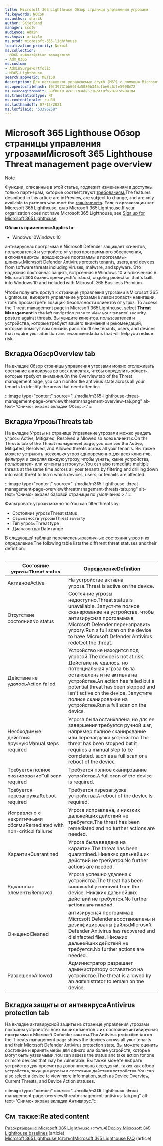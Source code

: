 ```yaml
---
title: Microsoft 365 Lighthouse Обзор страницы управления угрозами
f1.keywords: NOCSH
ms.author: sharik
author: SKjerland
manager: scotv
audience: Admin
ms.topic: article
ms.prod: microsoft-365-lighthouse
localization_priority: Normal
ms.collection:
- M365-subscription-management
- Adm_O365
ms.custom:
- AdminSurgePortfolio
- M365-Lighthouse
search.appverid: MET150
description: Для поставщиков управляемых служб (MSP) с помощью Microsoft 365 Lighthouse, узнайте о странице управления угрозами.
ms.openlocfilehash: 10f39737bb69f4a5080b343cfbe6c6cfe5908d72
ms.sourcegitcommit: 00f001019c653269d85718d410f970887d904304
ms.translationtype: MT
ms.contentlocale: ru-RU
ms.lasthandoff: 07/12/2021
ms.locfileid: "53395258"
---
```

# <a name="microsoft-365-lighthouse-threat-management-page-overview"></a><span data-ttu-id="fbf99-103">Microsoft 365 Lighthouse Обзор страницы управления угрозами</span><span class="sxs-lookup"><span data-stu-id="fbf99-103">Microsoft 365 Lighthouse Threat management page overview</span></span> 

> [!NOTE]
> <span data-ttu-id="fbf99-104">Функции, описанные в этой статье, подлежат изменениям и доступны только партнерам, которые соответствуют [требованиям.](m365-lighthouse-requirements.md)</span><span class="sxs-lookup"><span data-stu-id="fbf99-104">The features described in this article are in Preview, are subject to change, and are only available to partners who meet the [requirements](m365-lighthouse-requirements.md).</span></span> <span data-ttu-id="fbf99-105">Если в организации нет Microsoft 365 Lighthouse, [см.](m365-lighthouse-sign-up.md)в Microsoft 365 Lighthouse.</span><span class="sxs-lookup"><span data-stu-id="fbf99-105">If your organization does not have Microsoft 365 Lighthouse, see [Sign up for Microsoft 365 Lighthouse](m365-lighthouse-sign-up.md).</span></span>

<span data-ttu-id="fbf99-106">**Область применения:**</span><span class="sxs-lookup"><span data-stu-id="fbf99-106">**Applies to:**</span></span>

- <span data-ttu-id="fbf99-107">Windows 10</span><span class="sxs-lookup"><span data-stu-id="fbf99-107">Windows 10</span></span>

<span data-ttu-id="fbf99-108">антивирусная программа в Microsoft Defender защищает клиентов, пользователей и устройств от угроз программного обеспечения, включая вирусы, вредоносные программы и программы-шпионы.</span><span class="sxs-lookup"><span data-stu-id="fbf99-108">Microsoft Defender Antivirus protects tenants, users, and devices from software threats including viruses, malware, and spyware.</span></span> <span data-ttu-id="fbf99-109">Это надежная постоянная защита, встроенная в Windows 10 и включенная в Microsoft 365 бизнес премиум.</span><span class="sxs-lookup"><span data-stu-id="fbf99-109">It's robust, ongoing protection that's built into Windows 10 and included with Microsoft 365 Business Premium.</span></span>  
  
<span data-ttu-id="fbf99-110">Чтобы получить доступ к странице управления угрозами в Microsoft 365 Lighthouse, выберите управление угрозами в левой области навигации, чтобы просмотреть позицию безопасности клиентов от угроз. </span><span class="sxs-lookup"><span data-stu-id="fbf99-110">To access the Threat management page in Microsoft 365 Lighthouse, select **Threat Management** in the left navigation pane to view your tenants' security posture against threats.</span></span> <span data-ttu-id="fbf99-111">Вы увидите клиентов, пользователей и устройства, которые требуют вашего внимания и рекомендаций, которые помогут вам снизить риск.</span><span class="sxs-lookup"><span data-stu-id="fbf99-111">You'll see tenants, users, and devices that require your attention and recommendations that will help you reduce risk.</span></span>  
  
## <a name="overview-tab"></a><span data-ttu-id="fbf99-112">Вкладка Обзор</span><span class="sxs-lookup"><span data-stu-id="fbf99-112">Overview tab</span></span>  
  
<span data-ttu-id="fbf99-113">На вкладке Обзор страницы управления угрозами можно отслеживать состояние антивируса во всех клиентах, чтобы определить области, которые требуют внимания.</span><span class="sxs-lookup"><span data-stu-id="fbf99-113">On the Overview tab of the Threat management page, you can monitor the antivirus state across all your tenants to identify the areas that need attention.</span></span>

:::image type="content" source="../media/m365-lighthouse-threat-management-page-overview/threatmanagement-overview-tab.png" alt-text="Снимок экрана вкладки Обзор.>.":::

## <a name="threats-tab"></a><span data-ttu-id="fbf99-115">Вкладка Угрозы</span><span class="sxs-lookup"><span data-stu-id="fbf99-115">Threats tab</span></span>

<span data-ttu-id="fbf99-116">На вкладке Угрозы на странице Управление угрозами можно увидеть угрозы Active, Mitigated, Resolved и Allowed во всех клиентах.</span><span class="sxs-lookup"><span data-stu-id="fbf99-116">On the Threats tab of the Threat management page, you can see the Active, Mitigated, Resolved, and Allowed threats across all your tenants.</span></span> <span data-ttu-id="fbf99-117">Вы также можете устранять несколько угроз одновременно для всех клиентов, фильтруя и сверляя каждую угрозу, чтобы узнать, какие устройства, пользователи или клиенты затронуты.</span><span class="sxs-lookup"><span data-stu-id="fbf99-117">You can also remediate multiple threats at the same time across all your tenants by filtering and drilling down into each threat to learn which devices, users, or tenants are affected.</span></span>

:::image type="content" source="../media/m365-lighthouse-threat-management-page-overview/threatmanagement-threats-tab.png" alt-text="Снимок экрана базовой страницы по умолчанию.>.":::
  
<span data-ttu-id="fbf99-119">Фильтровать угрозы можно по:</span><span class="sxs-lookup"><span data-stu-id="fbf99-119">You can filter threats by:</span></span>

- <span data-ttu-id="fbf99-120">Состояние угрозы</span><span class="sxs-lookup"><span data-stu-id="fbf99-120">Threat status</span></span>
- <span data-ttu-id="fbf99-121">Серьезность угрозы</span><span class="sxs-lookup"><span data-stu-id="fbf99-121">Threat severity</span></span>
- <span data-ttu-id="fbf99-122">Тип угрозы</span><span class="sxs-lookup"><span data-stu-id="fbf99-122">Threat type</span></span>
- <span data-ttu-id="fbf99-123">Диапазон дат</span><span class="sxs-lookup"><span data-stu-id="fbf99-123">Date range</span></span>

<span data-ttu-id="fbf99-124">В следующей таблице перечислены различные состояния угроз и их определение:</span><span class="sxs-lookup"><span data-stu-id="fbf99-124">The following table lists the different threat statuses and their definition:</span></span><br><br>

| <span data-ttu-id="fbf99-125">Состояние угрозы</span><span class="sxs-lookup"><span data-stu-id="fbf99-125">Threat status</span></span> | <span data-ttu-id="fbf99-126">Определение</span><span class="sxs-lookup"><span data-stu-id="fbf99-126">Definition</span></span> |
|--|--|
| <span data-ttu-id="fbf99-127">Активное</span><span class="sxs-lookup"><span data-stu-id="fbf99-127">Active</span></span> | <span data-ttu-id="fbf99-128">На устройстве активна угроза.</span><span class="sxs-lookup"><span data-stu-id="fbf99-128">Threat is active on the device.</span></span> |
| <span data-ttu-id="fbf99-129">Отсутствие состояния</span><span class="sxs-lookup"><span data-stu-id="fbf99-129">No status</span></span> | <span data-ttu-id="fbf99-130">Состояние угрозы недоступно.</span><span class="sxs-lookup"><span data-stu-id="fbf99-130">Threat status is unavailable.</span></span> <span data-ttu-id="fbf99-131">Запустите полное сканирование на устройстве, чтобы антивирусная программа в Microsoft Defender перенаправить угрозу.</span><span class="sxs-lookup"><span data-stu-id="fbf99-131">Run a full scan on the device to have Microsoft Defender Antivirus redetect the threat.</span></span> |
| <span data-ttu-id="fbf99-132">Действие не удалось</span><span class="sxs-lookup"><span data-stu-id="fbf99-132">Action failed</span></span> | <span data-ttu-id="fbf99-133">Устройство не находится под угрозой.</span><span class="sxs-lookup"><span data-stu-id="fbf99-133">The device is not at risk.</span></span> <span data-ttu-id="fbf99-134">Действие не удалось, но потенциальная угроза была остановлена и не активна на устройстве.</span><span class="sxs-lookup"><span data-stu-id="fbf99-134">An action has failed but a potential threat has been stopped and isn't active on the device.</span></span> <span data-ttu-id="fbf99-135">Запустите полное сканирование на устройстве.</span><span class="sxs-lookup"><span data-stu-id="fbf99-135">Run a full scan on the device.</span></span> |
| <span data-ttu-id="fbf99-136">Необходимые действия вручную</span><span class="sxs-lookup"><span data-stu-id="fbf99-136">Manual steps required</span></span> | <span data-ttu-id="fbf99-137">Угроза была остановлена, но для ее завершения требуется ручной шаг, например полное сканирование или перезагрузка устройства.</span><span class="sxs-lookup"><span data-stu-id="fbf99-137">The threat has been stopped but it requires a manual step to be completed, such as a full scan or a reboot of the device.</span></span> |
| <span data-ttu-id="fbf99-138">Требуется полное сканирование</span><span class="sxs-lookup"><span data-stu-id="fbf99-138">Full scan required</span></span> | <span data-ttu-id="fbf99-139">Требуется полное сканирование устройства.</span><span class="sxs-lookup"><span data-stu-id="fbf99-139">A full scan of the device is required.</span></span> |
| <span data-ttu-id="fbf99-140">Требуется перезагрузка</span><span class="sxs-lookup"><span data-stu-id="fbf99-140">Reboot required</span></span> | <span data-ttu-id="fbf99-141">Требуется перезагрузка устройства.</span><span class="sxs-lookup"><span data-stu-id="fbf99-141">A reboot of the device is required.</span></span> |
| <span data-ttu-id="fbf99-142">Исправлено с некритичными сбоями</span><span class="sxs-lookup"><span data-stu-id="fbf99-142">Remediated with non-critical failures</span></span> | <span data-ttu-id="fbf99-143">Угроза исправлена, и никаких дальнейших действий не требуется.</span><span class="sxs-lookup"><span data-stu-id="fbf99-143">The threat has been remediated and no further actions are needed.</span></span> |
| <span data-ttu-id="fbf99-144">Карантин</span><span class="sxs-lookup"><span data-stu-id="fbf99-144">Quarantined</span></span> | <span data-ttu-id="fbf99-145">Угроза была введена на карантин.</span><span class="sxs-lookup"><span data-stu-id="fbf99-145">The threat has been quarantined.</span></span> <span data-ttu-id="fbf99-146">Никаких дальнейших действий не требуется.</span><span class="sxs-lookup"><span data-stu-id="fbf99-146">No further actions are needed.</span></span> |
| <span data-ttu-id="fbf99-147">Удаленные элементы</span><span class="sxs-lookup"><span data-stu-id="fbf99-147">Removed</span></span> | <span data-ttu-id="fbf99-148">Угроза успешно удалена с устройства.</span><span class="sxs-lookup"><span data-stu-id="fbf99-148">The threat has been successfully removed from the device.</span></span> <span data-ttu-id="fbf99-149">Никаких дальнейших действий не требуется.</span><span class="sxs-lookup"><span data-stu-id="fbf99-149">No further actions are needed.</span></span> |
| <span data-ttu-id="fbf99-150">Очищено</span><span class="sxs-lookup"><span data-stu-id="fbf99-150">Cleaned</span></span> | <span data-ttu-id="fbf99-151">антивирусная программа в Microsoft Defender восстановлены и дезинфицированы файлы.</span><span class="sxs-lookup"><span data-stu-id="fbf99-151">Microsoft Defender Antivirus has recovered and disinfected files.</span></span> <span data-ttu-id="fbf99-152">Никаких дальнейших действий не требуется.</span><span class="sxs-lookup"><span data-stu-id="fbf99-152">No further actions are needed.</span></span> |
| <span data-ttu-id="fbf99-153">Разрешено</span><span class="sxs-lookup"><span data-stu-id="fbf99-153">Allowed</span></span> | <span data-ttu-id="fbf99-154">Администратор разрешает администратору оставаться на устройстве.</span><span class="sxs-lookup"><span data-stu-id="fbf99-154">The threat is allowed by an administrator to remain on the device.</span></span> | 

## <a name="antivirus-protection-tab"></a><span data-ttu-id="fbf99-155">Вкладка защиты от антивируса</span><span class="sxs-lookup"><span data-stu-id="fbf99-155">Antivirus protection tab</span></span>

<span data-ttu-id="fbf99-156">На вкладке антивирусной защиты на странице управления угрозами показаны устройства всех ваших клиентов и их состояние антивирусная программа в Microsoft Defender защиты.</span><span class="sxs-lookup"><span data-stu-id="fbf99-156">The Antivirus protection tab on the Threats management page shows the devices across all your tenants and their Microsoft Defender Antivirus protection state.</span></span> <span data-ttu-id="fbf99-157">Вы можете оценить состояние и принять меры для одного или более устройств, которые могут быть уязвимыми.</span><span class="sxs-lookup"><span data-stu-id="fbf99-157">You can assess the status and take action for one or more devices that may be vulnerable.</span></span> <span data-ttu-id="fbf99-158">Вы также можете выбрать устройство для просмотра дополнительных сведений, таких как обзор устройства, текущие угрозы и состояние действия устройства.</span><span class="sxs-lookup"><span data-stu-id="fbf99-158">You can also select a device to view more information, such as Device Overview, Current Threats, and Device Action statuses.</span></span>

:::image type="content" source="../media/m365-lighthouse-threat-management-page-overview/threatmanagement-antivirus-tab.png" alt-text="Снимок экрана вкладки Антивирус.":::

## <a name="related-content"></a><span data-ttu-id="fbf99-160">См. также:</span><span class="sxs-lookup"><span data-stu-id="fbf99-160">Related content</span></span>

<span data-ttu-id="fbf99-161">[Развертывание Microsoft 365 Lighthouse](m365-lighthouse-deploy-baselines.md) (статья)</span><span class="sxs-lookup"><span data-stu-id="fbf99-161">[Deploy Microsoft 365 Lighthouse baselines](m365-lighthouse-deploy-baselines.md) (article)</span></span>\
<span data-ttu-id="fbf99-162">[Microsoft 365 Lighthouse (статья)](m365-lighthouse-faq.yml)</span><span class="sxs-lookup"><span data-stu-id="fbf99-162">[Microsoft 365 Lighthouse FAQ](m365-lighthouse-faq.yml) (article)</span></span>
